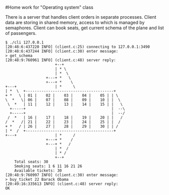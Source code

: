 #Home work for "Operating system" class

There is a server that handles client orders in separate processes. 
Client data are storing in shared memory, access to which is managed by semaphores.
Client can book seats, get current schema of the plane and list of passengers.

```
$ ./cli 127.0.0.1
[20:48:6:437220 INFO] (client.c:25) connecting to 127.0.0.1:3490
[20:48:6:437244 INFO] (client.c:30) enter message:
> get_schema
[20:48:9:760961 INFO] (client.c:48) server reply:
                      +--+
                      | * \
                      | *  \
                  +---+ *   \
                  +---+ *    \
+---+                 | *     \
| *  \  +---------------------------------------+
+ *   \ | 01 |    02 |    03 |    04 |    05 | | \
\  *   \| 06 |    07 |    08 |    09 |    10 | |  \
 \  *   | 11 |    12 |    13 |    14 |    15 | |   \
  +-----+                                      |  --\
  +-----+                                      |  --/
 /  *   | 16 |    17 |    18 |    19 |    20 | |   /
/  *   /| 21 |    22 |    23 |    24 |    25 | |  /
+ *   / | 26 |    27 |    28 |    29 |    30 | | /
| *  /  +---------------------------------------+
+---+                 | *     /
                  +---+ *    /
                  +---+ *   /
                      | *  /
                      | * /
                      +--+
	Total seats: 30
	Smoking seats: 1 6 11 16 21 26
	Available tickets: 30
[20:48:9:760997 INFO] (client.c:30) enter message:
> buy_ticket 22 Barack Obama
[20:49:16:335613 INFO] (client.c:48) server reply:
OK
```
